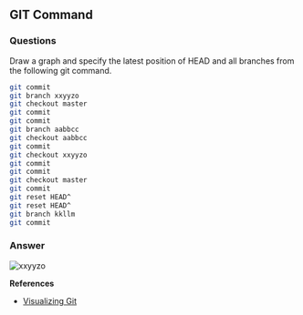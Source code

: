 ## GIT Command
### Questions
Draw a graph and specify the latest position of HEAD and all branches from the following git command.
```sh
git commit
git branch xxyyzo
git checkout master
git commit
git commit
git branch aabbcc
git checkout aabbcc
git commit
git checkout xxyyzo
git commit
git commit
git checkout master
git commit
git reset HEAD^
git reset HEAD^
git branch kkllm
git commit
```

### Answer
![xxyyzo](https://user-images.githubusercontent.com/47658385/68481472-dfee9d00-0269-11ea-87a1-e4ad580f950f.jpg)

**References**
- [Visualizing Git](https://git-school.github.io/visualizing-git/)
